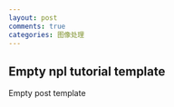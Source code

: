 ```yaml
---
layout: post
comments: true
categories: 图像处理
---
```


## Empty npl tutorial template

Empty post template